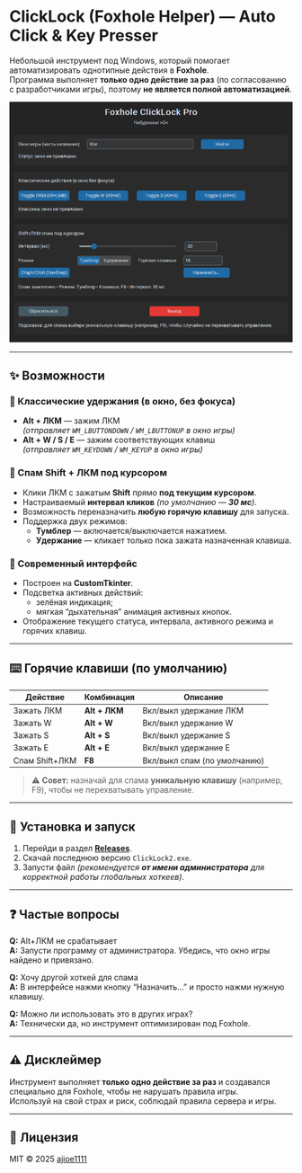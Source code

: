 # ClickLock (Foxhole Helper) — Auto Click & Key Presser

Небольшой инструмент под Windows, который помогает автоматизировать однотипные действия в **Foxhole**.  
Программа выполняет **только одно действие за раз** (по согласованию с разработчиками игры), поэтому **не является полной автоматизацией**.

![Интерфейс](interface2.png)

---

## ✨ Возможности

### 🔹 Классические удержания (в окно, без фокуса)
- **Alt + ЛКМ** — зажим ЛКМ  
  *(отправляет `WM_LBUTTONDOWN` / `WM_LBUTTONUP` в окно игры)*
- **Alt + W / S / E** — зажим соответствующих клавиш  
  *(отправляет `WM_KEYDOWN` / `WM_KEYUP` в окно игры)*

### 🔹 Спам Shift + ЛКМ под курсором
- Клики ЛКМ с зажатым **Shift** прямо **под текущим курсором**.
- Настраиваемый **интервал кликов** *(по умолчанию — **30 мс**)*.
- Возможность переназначить **любую горячую клавишу** для запуска.
- Поддержка двух режимов:
  - **Тумблер** — включается/выключается нажатием.
  - **Удержание** — кликает только пока зажата назначенная клавиша.

### 🔹 Современный интерфейс
- Построен на **CustomTkinter**.
- Подсветка активных действий:
  - зелёная индикация;
  - мягкая “дыхательная” анимация активных кнопок.
- Отображение текущего статуса, интервала, активного режима и горячих клавиш.

---

## ⌨️ Горячие клавиши (по умолчанию)

| Действие                | Комбинация          | Описание                          |
|------------------------|---------------------|-----------------------------------|
| Зажать ЛКМ             | **Alt + ЛКМ**      | Вкл/выкл удержание ЛКМ            |
| Зажать W               | **Alt + W**        | Вкл/выкл удержание W              |
| Зажать S               | **Alt + S**        | Вкл/выкл удержание S              |
| Зажать E               | **Alt + E**        | Вкл/выкл удержание E              |
| Спам Shift+ЛКМ         | **F8**             | Вкл/выкл спам (по умолчанию)      |

> ⚠️ **Совет:** назначай для спама **уникальную клавишу** (например, F9), чтобы не перехватывать управление.

---

## 🚀 Установка и запуск

1. Перейди в раздел **[Releases](../../releases)**.
2. Скачай последнюю версию `ClickLock2.exe`.
3. Запусти файл *(рекомендуется **от имени администратора** для корректной работы глобальных хоткеев)*.

---

## ❓ Частые вопросы

**Q:** Alt+ЛКМ не срабатывает  
**A:** Запусти программу от администратора. Убедись, что окно игры найдено и привязано.

**Q:** Хочу другой хоткей для спама  
**A:** В интерфейсе нажми кнопку “Назначить…” и просто нажми нужную клавишу.

**Q:** Можно ли использовать это в других играх?  
**A:** Технически да, но инструмент оптимизирован под Foxhole.

---

## ⚠️ Дисклеймер

Инструмент выполняет **только одно действие за раз** и создавался специально для Foxhole, чтобы не нарушать правила игры.  
Используй на свой страх и риск, соблюдай правила сервера и игры.

---

## 📜 Лицензия

MIT © 2025 [ajioe1111](https://github.com/ajioe1111)
